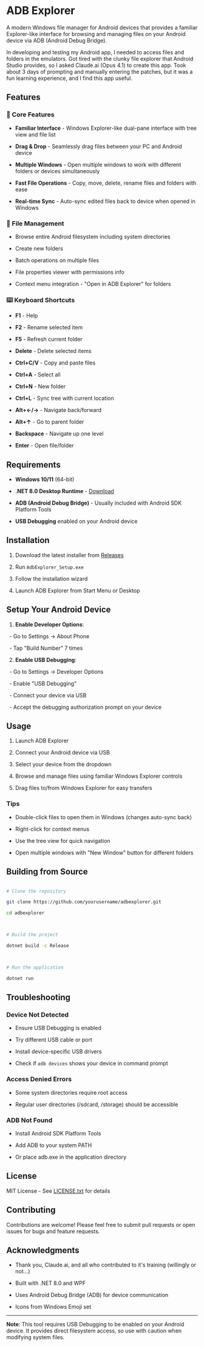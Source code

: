 # ADB Explorer


A modern Windows file manager for Android devices that provides a familiar Explorer-like interface for browsing and managing files on your Android device via ADB (Android Debug Bridge).

In developing and testing my Android app, I needed to access files and folders in the emulators. Got tired with the clunky file explorer that Android Studio provides, so I asked Claude.ai (Opus 4.1) to create this app. Took about 3 days of prompting and manually entering the patches, but it was a fun learning experience, and I find this app useful.

## Features



### 🚀 Core Features

- **Familiar Interface** - Windows Explorer-like dual-pane interface with tree view and file list

- **Drag & Drop** - Seamlessly drag files between your PC and Android device

- **Multiple Windows** - Open multiple windows to work with different folders or devices simultaneously

- **Fast File Operations** - Copy, move, delete, rename files and folders with ease

- **Real-time Sync** - Auto-sync edited files back to device when opened in Windows



### 📁 File Management

- Browse entire Android filesystem including system directories

- Create new folders

- Batch operations on multiple files

- File properties viewer with permissions info

- Context menu integration - "Open in ADB Explorer" for folders



### ⌨️ Keyboard Shortcuts

- **F1** - Help

- **F2** - Rename selected item

- **F5** - Refresh current folder

- **Delete** - Delete selected items

- **Ctrl+C/V** - Copy and paste files

- **Ctrl+A** - Select all

- **Ctrl+N** - New folder

- **Ctrl+L** - Sync tree with current location

- **Alt+←/→** - Navigate back/forward

- **Alt+↑** - Go to parent folder

- **Backspace** - Navigate up one level

- **Enter** - Open file/folder



## Requirements



- **Windows 10/11** (64-bit)

- **.NET 8.0 Desktop Runtime** - [Download](https://dotnet.microsoft.com/download/dotnet/8.0)

- **ADB (Android Debug Bridge)** - Usually included with Android SDK Platform Tools

- **USB Debugging** enabled on your Android device



## Installation



1. Download the latest installer from [Releases](https://github.com/yourusername/adbexplorer/releases)

2. Run `AdbExplorer_Setup.exe`

3. Follow the installation wizard

4. Launch ADB Explorer from Start Menu or Desktop



## Setup Your Android Device



1. **Enable Developer Options**:

&nbsp;  - Go to Settings → About Phone

&nbsp;  - Tap "Build Number" 7 times



2. **Enable USB Debugging**:

&nbsp;  - Go to Settings → Developer Options

&nbsp;  - Enable "USB Debugging"

&nbsp;  - Connect your device via USB

&nbsp;  - Accept the debugging authorization prompt on your device



## Usage



1. Launch ADB Explorer

2. Connect your Android device via USB

3. Select your device from the dropdown

4. Browse and manage files using familiar Windows Explorer controls

5. Drag files to/from Windows Explorer for easy transfers



### Tips

- Double-click files to open them in Windows (changes auto-sync back)

- Right-click for context menus

- Use the tree view for quick navigation

- Open multiple windows with "New Window" button for different folders



## Building from Source



```bash

# Clone the repository

git clone https://github.com/yourusername/adbexplorer.git

cd adbexplorer



# Build the project

dotnet build -c Release



# Run the application

dotnet run

```



## Troubleshooting



### Device Not Detected

- Ensure USB Debugging is enabled

- Try different USB cable or port

- Install device-specific USB drivers

- Check if `adb devices` shows your device in command prompt



### Access Denied Errors

- Some system directories require root access

- Regular user directories (/sdcard, /storage) should be accessible



### ADB Not Found

- Install Android SDK Platform Tools

- Add ADB to your system PATH

- Or place adb.exe in the application directory



## License



MIT License - See [LICENSE.txt](LICENSE.txt) for details



## Contributing



Contributions are welcome! Please feel free to submit pull requests or open issues for bugs and feature requests.



## Acknowledgments

- Thank you, Claude.ai, and all who contributed to it's training (willingly or not...)

- Built with .NET 8.0 and WPF

- Uses Android Debug Bridge (ADB) for device communication

- Icons from Windows Emoji set



---



**Note**: This tool requires USB Debugging to be enabled on your Android device. It provides direct filesystem access, so use with caution when modifying system files.

